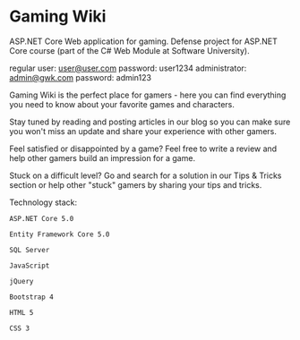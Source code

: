 # Gaming Wiki

ASP.NET Core Web application for gaming.
Defense project for ASP.NET Core course (part of the C# Web Module at Software University).

regular user: user@user.com password: user1234
administrator: admin@gwk.com password: admin123

Gaming Wiki is the perfect place for gamers - here you can find everything
you need to know about your favorite games and characters.	

Stay tuned by reading and posting articles in our blog so you can make sure you won't miss an update and share your experience with other gamers.

Feel satisfied or disappointed by a game? Feel free to write a review and help other gamers build an impression for a game.

Stuck on a difficult level? Go and search for a solution in our Tips & Tricks section or 
help other "stuck" gamers by sharing your tips and tricks.

Technology stack:

    ASP.NET Core 5.0

    Entity Framework Core 5.0

    SQL Server

    JavaScript

    jQuery

    Bootstrap 4
	
	HTML 5
	
	CSS 3
	

